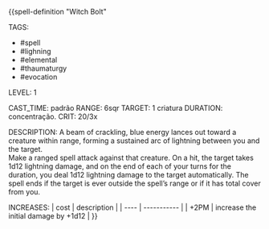 {{spell-definition "Witch Bolt"

TAGS:
- #spell
- #lighning
- #elemental
- #thaumaturgy
- #evocation

LEVEL: 1

CAST_TIME: padrão
RANGE: 6sqr
TARGET: 1 criatura
DURATION: concentração.
CRIT: 20/3x

DESCRIPTION:
A beam of crackling, blue energy lances out toward a creature within range, forming a sustained arc of lightning between you and the target.  
Make a ranged spell attack against that creature. On a hit, the target takes 1d12 lightning damage, and on the end of each of your turns for the duration, you deal 1d12 lightning damage to the target automatically. The spell ends if the target is ever outside the spell’s range or if it has total cover from you.

INCREASES:
| cost | description |
| ---- | ----------- |
| +2PM | increase the initial damage by +1d12 |
}}
